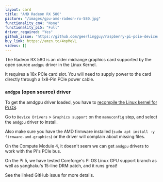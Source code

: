 ```yaml
---
layout: card
title: "AMD Radeon RX 580"
picture: "/images/gpu-amd-radeon-rx-580.jpg"
functionality_cm4: "None"
functionality_pi5: "Full"
driver_required: "Yes"
github_issue: "https://github.com/geerlingguy/raspberry-pi-pcie-devices/issues/765"
buy_link: https://amzn.to/4npMeVL
videos: []
---
```

The Radeon RX 580 is an older midrange graphics card supported by the open source `amdgpu` driver in the Linux Kernel.

It requires a 16x PCIe card slot. You will need to supply power to the card directly through a 1x8-Pin PCIe power cable.

### `amdgpu` (open source) driver

To get the amdgpu driver loaded, you have to [recompile the Linux kernel for Pi OS](https://github.com/geerlingguy/raspberry-pi-pcie-devices/tree/master/extras/cross-compile).

Go to `Device Drivers` > `Graphics support` on the `menuconfig` step, and select the `amdgpu` driver to install.

Also make sure you have the AMD firmware installed (`sudo apt install -y firmware-amd-graphics`) or the driver will complain about missing files.

On the Compute Module 4, it doesn't seem we can get `amdgpu` drivers to work with the Pi's PCIe bus.

On the Pi 5, we have tested Coreforge's Pi OS Linux GPU support branch as well as yanghaku's 15-line DRM patch, and it runs great!

See the linked GitHub issue for more details.
